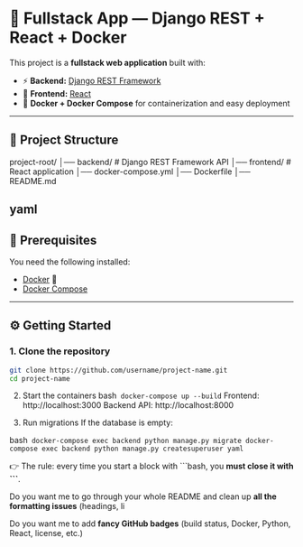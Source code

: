 # 🚀 Fullstack App — Django REST + React + Docker

This project is a **fullstack web application** built with:
- ⚡ **Backend:** [Django REST Framework](https://www.django-rest-framework.org/)
- 🎨 **Frontend:** [React](https://react.dev/)
- 🐳 **Docker + Docker Compose** for containerization and easy deployment

---

## 📂 Project Structure
project-root/
│── backend/ # Django REST Framework API
│── frontend/ # React application
│── docker-compose.yml
│── Dockerfile
│── README.md

yaml
---

## 🔧 Prerequisites
You need the following installed:
- [Docker](https://www.docker.com/get-started) 🐳
- [Docker Compose](https://docs.docker.com/compose/)

---

## ⚙️ Getting Started

### 1. Clone the repository
```bash
git clone https://github.com/username/project-name.git
cd project-name
```
2. Start the containers
bash```
docker-compose up --build```
Frontend: http://localhost:3000
Backend API: http://localhost:8000

3. Run migrations
If the database is empty:

bash```
docker-compose exec backend python manage.py migrate
docker-compose exec backend python manage.py createsuperuser
yaml```


👉 The rule: every time you start a block with \`\`\`bash, you **must close it with \`\`\`**.  

Do you want me to go through your whole README and clean up **all the formatting issues** (headings, li

Do you want me to add **fancy GitHub badges** (build status, Docker, Python, React, license, etc.) 

